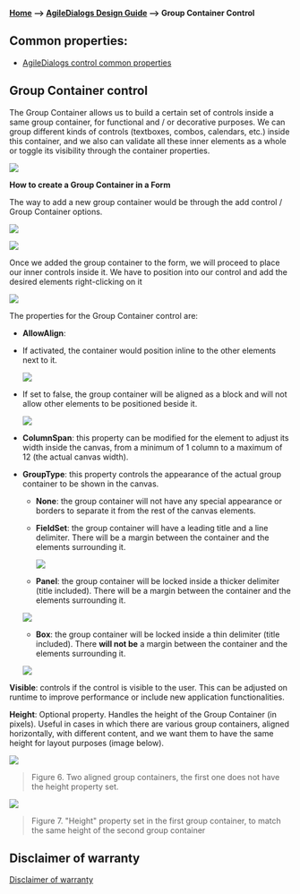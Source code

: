 __[Home](/) --> [AgileDialogs Design Guide](/guides/AgileDialogs-DesignGuide.md) --> Group Container Control__

## Common properties:

- [AgileDialogs control common properties](ControlCommonProperties.md)

## Group Container control

The Group Container allows us to build a certain set of controls inside a same
group container, for functional and / or decorative purposes. We can group
different kinds of controls (textboxes, combos, calendars, etc.) inside this
container, and we also can validate all these inner elements as a whole or
toggle its visibility through the container properties.

![](../media/AgileDialogsDesignGuide/GroupContainerControl_01.png)

**How to create a Group Container in a Form**

The way to add a new group container would be through the add control / Group
Container options.

![](../media/AgileDialogsDesignGuide/GroupContainerControl_02.png)

![](../media/AgileDialogsDesignGuide/GroupContainerControl_03.png)

Once we added the group container to the form, we will proceed to place our
inner controls inside it. We have to position into our control and add the
desired elements right-clicking on it

![](../media/AgileDialogsDesignGuide/GroupContainerControl_04.png)

The properties for the Group Container control are:

-   **AllowAlign**:

-   If activated, the container would position inline to the other elements next
    to it.

    ![](../media/AgileDialogsDesignGuide/GroupContainerControl_05.png)

-   If set to false, the group container will be aligned as a block and will not
    allow other elements to be positioned beside it.

    ![](../media/AgileDialogsDesignGuide/GroupContainerControl_06.png)

-   **ColumnSpan**: this property can be modified for the element to adjust its
    width inside the canvas, from a minimum of 1 column to a maximum of 12 (the
    actual canvas width).

-   **GroupType**: this property controls the appearance of the actual group
    container to be shown in the canvas.

    -   **None**: the group container will not have any special appearance or borders to
    separate it from the rest of the canvas elements.

    -   **FieldSet**: the group container will have a leading title and a line
        delimiter. There will be a margin between the container and the elements
        surrounding it.

        ![](../media/AgileDialogsDesignGuide/GroupContainerControl_07.png)

    -   **Panel**: the group container will be locked inside a thicker delimiter (title
    included). There will be a margin between the container and the elements
    surrounding it.

    ![](../media/AgileDialogsDesignGuide/GroupContainerControl_08.png)

    -   **Box**: the group container will be locked inside a thin delimiter (title
    included). There **will not be** a margin between the container and the
    elements surrounding it.

    ![](../media/AgileDialogsDesignGuide/GroupContainerControl_09.png)

**Visible**: controls if the control is visible to the user. This can be
adjusted on runtime to improve performance or include new application
functionalities.

**Height**: Optional property. Handles the height of the Group Container (in
    pixels). Useful in cases in which there are various group containers,
    aligned horizontally, with different content, and we want them to have the
    same height for layout purposes (image below).

![](../media/AgileDialogsDesignGuide/GroupContainerControl_10.png)

>   Figure 6. Two aligned group containers, the first one does not have the
>   height property set.

![](../media/AgileDialogsDesignGuide/GroupContainerControl_11.png)

> Figure 7. "Height" property set in the first group container, to match the same
> height of the second group container

## Disclaimer of warranty

[Disclaimer of warranty](DisclaimerOfWarranty.md)


